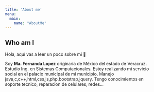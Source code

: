 ```yaml
---
title: 'About me'
menu:
  main:
    name: "AboutMe"
---
```


## Who am I

Hola, aquí vas a leer un poco sobre mi 🤩

Soy **Ma. Fernanda Lopez** originaria de México del estado de Veracruz.
Estudio Ing. en Sistemas Computacionales. Estoy realizando mi servicio social en el palacio municipal de mi municipio.
Manejo java,c,c++,html,css,js,php,bootstrap,jquery.
Tengo conocimientos en soporte tecnico, reparacion de celulares, redes...

